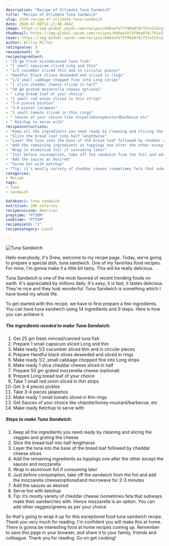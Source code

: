```yaml
---
description: "Recipe of Ultimate Tuna Sandwich"
title: "Recipe of Ultimate Tuna Sandwich"
slug: 2349-recipe-of-ultimate-tuna-sandwich
date: 2020-07-08T13:11:40.494Z
image: https://img-global.cpcdn.com/recipes/6d6ea7e73f90a07d/751x532cq70/tuna-sandwich-recipe-main-photo.jpg
thumbnail: https://img-global.cpcdn.com/recipes/6d6ea7e73f90a07d/751x532cq70/tuna-sandwich-recipe-main-photo.jpg
cover: https://img-global.cpcdn.com/recipes/6d6ea7e73f90a07d/751x532cq70/tuna-sandwich-recipe-main-photo.jpg
author: Willie Miller
ratingvalue: 5
reviewcount: 10
recipeingredient:
- "25 gm fresh mincedcanned tuna fish"
- "1 small capsicum sliced Long and thin"
- "1/2 cucumber sliced thin and in circular pieces"
- "Handful black olives deseeded and sliced in rings"
- "1/2 small cabbage chopped fine into Long strips"
- "1 slice cheddar cheese sliced in half"
- "50 gm grated mozzerella cheese optional"
- " Long bread loaf of your choice"
- "1 small red onion sliced in thin strips"
- "3-4 pieces pickles"
- "3-4 pieces jalapeos"
- "1 small tomato sliced in thin rings"
- " Sauces of your choice like chipotlehoneymustardbarbecue etc"
- " Ketchup to serve with"
recipeinstructions:
- "Keep all the ingredients you need ready by cleaning and slicing the veggies and grating the cheese"
- "Slice the bread loaf into half lengthwise"
- "Layer the tuna into the base of the bread loaf followed by cheddar cheese slices"
- "Add the remaining ingredients as toppings one after the other except the sauces and mozzarella"
- "Wrap in aluminium foil if consuming later"
- "Just before consumption, take off the sandwich from the foil and add the mozzarella cheese(optional)and microwave for 2-3 minutes"
- "Add the sauces as desired"
- "Serve hot with ketchup"
- "Tip: it’s mostly variety of cheddar cheese /sometimes feta that subways make their sandwiches with. Hence mozzarella is an option. You can add other veggies/greens as per your choice"
categories:
- Recipe
tags:
- tuna
- sandwich

katakunci: tuna sandwich 
nutrition: 286 calories
recipecuisine: American
preptime: "PT30M"
cooktime: "PT55M"
recipeyield: "2"
recipecategory: Lunch

---
```



![Tuna Sandwich](https://img-global.cpcdn.com/recipes/6d6ea7e73f90a07d/751x532cq70/tuna-sandwich-recipe-main-photo.jpg)

Hello everybody, it's Drew, welcome to my recipe page. Today, we're going to prepare a special dish, tuna sandwich. One of my favorites food recipes. For mine, I'm gonna make it a little bit tasty. This will be really delicious.



Tuna Sandwich is one of the most favored of recent trending foods on earth. It's appreciated by millions daily. It's easy, it is fast, it tastes delicious. They're nice and they look wonderful. Tuna Sandwich is something which I have loved my whole life.


To get started with this recipe, we have to first prepare a few ingredients. You can have tuna sandwich using 14 ingredients and 9 steps. Here is how you can achieve it.

<!--inarticleads1-->

##### The ingredients needed to make Tuna Sandwich:

1. Get 25 gm fresh minced/canned tuna fish
1. Prepare 1 small capsicum sliced Long and thin
1. Make ready 1/2 cucumber sliced thin and in circular pieces
1. Prepare Handful black olives deseeded and sliced in rings
1. Make ready 1/2 ,small cabbage chopped fine into Long strips
1. Make ready 1 slice cheddar cheese sliced in half
1. Prepare 50 gm grated mozzerella cheese (optional)
1. Prepare  Long bread loaf of your choice
1. Take 1 small red onion sliced in thin strips
1. Get 3-4 pieces pickles
1. Take 3-4 pieces jalapeños
1. Make ready 1 small tomato sliced in thin rings
1. Get  Sauces of your choice like chipotle/honey-mustard/barbecue, etc
1. Make ready  Ketchup to serve with




<!--inarticleads2-->

##### Steps to make Tuna Sandwich:

1. Keep all the ingredients you need ready by cleaning and slicing the veggies and grating the cheese
1. Slice the bread loaf into half lengthwise
1. Layer the tuna into the base of the bread loaf followed by cheddar cheese slices
1. Add the remaining ingredients as toppings one after the other except the sauces and mozzarella
1. Wrap in aluminium foil if consuming later
1. Just before consumption, take off the sandwich from the foil and add the mozzarella cheese(optional)and microwave for 2-3 minutes
1. Add the sauces as desired
1. Serve hot with ketchup
1. Tip: it’s mostly variety of cheddar cheese /sometimes feta that subways make their sandwiches with. Hence mozzarella is an option. You can add other veggies/greens as per your choice




So that's going to wrap it up for this exceptional food tuna sandwich recipe. Thank you very much for reading. I'm confident you will make this at home. There is gonna be interesting food at home recipes coming up. Remember to save this page in your browser, and share it to your family, friends and colleague. Thank you for reading. Go on get cooking!
